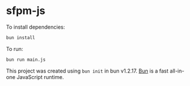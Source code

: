 # sfpm-js

To install dependencies:

```bash
bun install
```

To run:

```bash
bun run main.js
```

This project was created using `bun init` in bun v1.2.17. [Bun](https://bun.sh) is a fast all-in-one JavaScript runtime.
